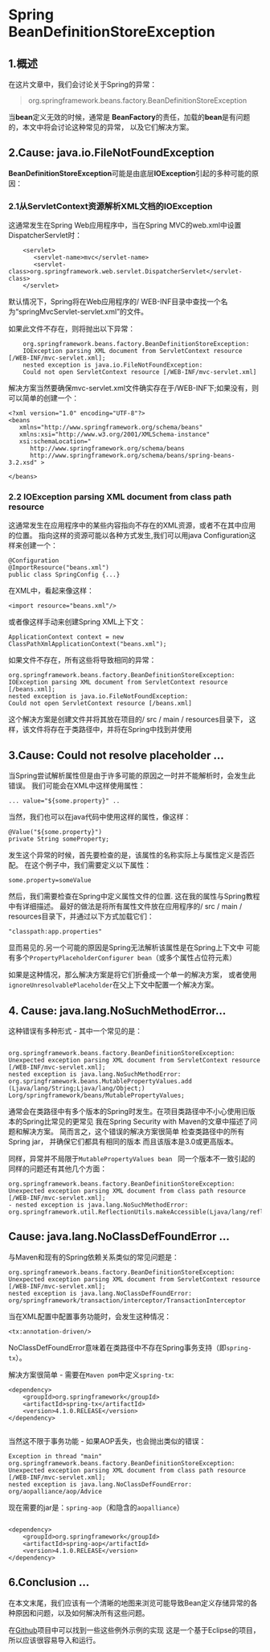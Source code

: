 # Spring BeanDefinitionStoreException

## **1.概述**

在这片文章中，我们会讨论关于Spring的异常：
> org.springframework.beans.factory.BeanDefinitionStoreException

当**bean**定义无效的时候，通常是 **BeanFactory**的责任，加载的**bean**是有问题的，本文中将会讨论这种常见的异常，
以及它们解决方案。

## **2.Cause: java.io.FileNotFoundException**

**BeanDefinitionStoreException**可能是由底层**IOException**引起的多种可能的原因：

### 2.1从**ServletContext**资源解析XML文档的**IOException**

这通常发生在Spring Web应用程序中，当在Spring MVC的web.xml中设置DispatcherServlet时：

```$xml
    <servlet>  
       <servlet-name>mvc</servlet-name>  
       <servlet-class>org.springframework.web.servlet.DispatcherServlet</servlet-class>  
    </servlet>
```

默认情况下，Spring将在Web应用程序的/ WEB-INF目录中查找一个名为“springMvcServlet-servlet.xml”的文件。

如果此文件不存在，则将抛出以下异常：

``` 
    org.springframework.beans.factory.BeanDefinitionStoreException: 
    IOException parsing XML document from ServletContext resource [/WEB-INF/mvc-servlet.xml]; 
    nested exception is java.io.FileNotFoundException: 
    Could not open ServletContext resource [/WEB-INF/mvc-servlet.xml]
```

解决方案当然要确保mvc-servlet.xml文件确实存在于/WEB-INF下;如果没有，则可以简单的创建一个：

```$xslt
<?xml version="1.0" encoding="UTF-8"?>
<beans
   xmlns="http://www.springframework.org/schema/beans"
   xmlns:xsi="http://www.w3.org/2001/XMLSchema-instance"
   xsi:schemaLocation="
      http://www.springframework.org/schema/beans 
      http://www.springframework.org/schema/beans/spring-beans-3.2.xsd" >
 
</beans>
```

### 2.2 IOException parsing XML document from class path resource

这通常发生在应用程序中的某些内容指向不存在的XML资源，或者不在其中应用的位置。
指向这样的资源可能以各种方式发生,我们可以用java Configuration这样来创建一个：

```$xslt
@Configuration
@ImportResource("beans.xml")
public class SpringConfig {...}
```

在XML中，看起来像这样：

```$xslt
<import resource="beans.xml"/>
```

或者像这样手动来创建Spring XML上下文：

```$xslt
ApplicationContext context = new ClassPathXmlApplicationContext("beans.xml");
```

如果文件不存在，所有这些将导致相同的异常：

```$xslt
org.springframework.beans.factory.BeanDefinitionStoreException: 
IOException parsing XML document from ServletContext resource [/beans.xml]; 
nested exception is java.io.FileNotFoundException: 
Could not open ServletContext resource [/beans.xml]
```

这个解决方案是创建文件并将其放在项目的/ src / main / resources目录下，
这样，该文件将存在于类路径中，并将在Spring中找到并使用


## **3.Cause: Could not resolve placeholder …**

当Spring尝试解析属性但是由于许多可能的原因之一时并不能解析时，会发生此错误。
我们可能会在XML中这样使用属性：

```$xslt
... value="${some.property}" ..
```

当然，我们也可以在java代码中使用这样的属性，像这样：

```$xslt
@Value("${some.property}")
private String someProperty;
```

发生这个异常的时候，首先要检查的是，该属性的名称实际上与属性定义是否匹配。
在这个例子中，我们需要定义以下属性：

```$xslt
some.property=someValue
```

然后，我们需要检查在Spring中定义属性文件的位置.
这在我的属性与Spring教程中有详细描述。
最好的做法是将所有属性文件放在应用程序的/ src / main / resources目录下，并通过以下方式加载它们：

```$xslt
"classpath:app.properties"
```

显而易见的.另一个可能的原因是Spring无法解析该属性是在Spring上下文中
可能有多个`PropertyPlaceholderConfigurer bean`（或多个属性占位符元素）

如果是这种情况，那么解决方案是将它们折叠成一个单一的解决方案，
或者使用`ignoreUnresolvablePlaceholder`在父上下文中配置一个解决方案。


## **4. Cause: java.lang.NoSuchMethodError…**

这种错误有多种形式 - 其中一个常见的是：

```$xslt

org.springframework.beans.factory.BeanDefinitionStoreException:
Unexpected exception parsing XML document from ServletContext resource [/WEB-INF/mvc-servlet.xml];
nested exception is java.lang.NoSuchMethodError:
org.springframework.beans.MutablePropertyValues.add (Ljava/lang/String;Ljava/lang/Object;)
Lorg/springframework/beans/MutablePropertyValues;
```

通常会在类路径中有多个版本的Spring时发生。在项目类路径中不小心使用旧版本的Spring比常见的更常见
 我在Spring Security with Maven的文章中描述了问题和解决方案。
简而言之，这个错误的解决方案很简单  检查类路径中的所有Spring jar，
并确保它们都具有相同的版本 
 而且该版本是3.0或更高版本。
 
 
 同样，异常并不局限于`MutablePropertyValues bean `
 同一个版本不一致引起的同样的问题还有其他几个方面：
 
 ```$xslt
org.springframework.beans.factory.BeanDefinitionStoreException:
Unexpected exception parsing XML document from class path resource [/WEB-INF/mvc-servlet.xml];
- nested exception is java.lang.NoSuchMethodError:
org.springframework.util.ReflectionUtils.makeAccessible(Ljava/lang/reflect/Constructor;)V

```

## **Cause: java.lang.NoClassDefFoundError …**

与Maven和现有的Spring依赖关系类似的常见问题是：

```$xslt
org.springframework.beans.factory.BeanDefinitionStoreException:
Unexpected exception parsing XML document from ServletContext resource [/WEB-INF/mvc-servlet.xml];
nested exception is java.lang.NoClassDefFoundError: 
org/springframework/transaction/interceptor/TransactionInterceptor
```

当在XML配置中配置事务功能时，会发生这种情况：

```$xslt
<tx:annotation-driven/>
```

NoClassDefFoundError意味着在类路径中不存在Spring事务支持（即`spring-tx`）。

解决方案很简单 - 需要在`Maven pom`中定义`spring-tx`:

```$xslt
<dependency>
    <groupId>org.springframework</groupId>
    <artifactId>spring-tx</artifactId>
    <version>4.1.0.RELEASE</version>
</dependency>


```


当然这不限于事务功能 - 如果AOP丢失，也会抛出类似的错误：

```$xslt
Exception in thread "main" org.springframework.beans.factory.BeanDefinitionStoreException: 
Unexpected exception parsing XML document from class path resource [/WEB-INF/mvc-servlet.xml]; 
nested exception is java.lang.NoClassDefFoundError: 
org/aopalliance/aop/Advice
```

现在需要的jar是：`spring-aop`（和隐含的`aopalliance`）

```$xslt

<dependency>
    <groupId>org.springframework</groupId>
    <artifactId>spring-aop</artifactId>
    <version>4.1.0.RELEASE</version>
</dependency>
```

## **6.Conclusion …**

在本文末尾，我们应该有一个清晰的地图来浏览可能导致Bean定义存储异常的各种原因和问题，以及如何解决所有这些问题。

在[Github](https://github.com/eugenp/tutorials/tree/master/spring-all)项目中可以找到一些这些例外示例的实现 
这是一个基于Eclipse的项目，所以应该很容易导入和运行。